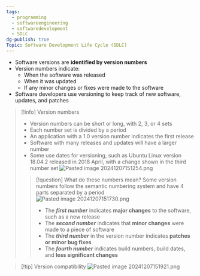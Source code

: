 ```yaml
---
tags:
  - programming
  - softwareengineering
  - softwaredevelopment
  - SDLC
dg-publish: true
Topic: Software Development Life Cycle (SDLC)
---
```


- Software versions are **identified by version numbers**
- Version numbers indicate:
  - When the software was released
  - When it was updated
  - If any minor changes or fixes were made to the software
- Software developers use versioning to keep track of new software, updates, and patches

> [!info] Version numbers
>
> - Version numbers can be short or long, with 2, 3, or 4 sets
> - Each number set is divided by a period
> - An application with a 1.0 version number indicates the first release
> - Software with many releases and updates will have a larger number
> - Some use dates for versioning, such as Ubuntu Linux version 18.04.2 released in 2018 April, with a change shown in the third number set
>   ![Pasted image 20241207151254.png](/img/user/Misc/attachments/Pasted%20image%2020241207151254.png)
>
> > [!question] What do these numbers mean?
> > Some version numbers follow the semantic numbering system and have 4 parts separated by a period
> > ![Pasted image 20241207151730.png](/img/user/Misc/attachments/Pasted%20image%2020241207151730.png)
> >
> > - The **_first number_** indicates **major changes** to the software, such as a new release
> > - The **_second number_** indicates that **minor changes** were made to a piece of software
> > - The **_third number_** in the version number indicates **patches or minor bug fixes**
> > - The **_fourth number_** indicates build numbers, build dates, and **less significant changes**

> [!tip] Version compatibility
> ![Pasted image 20241207151921.png](/img/user/Misc/attachments/Pasted%20image%2020241207151921.png)
